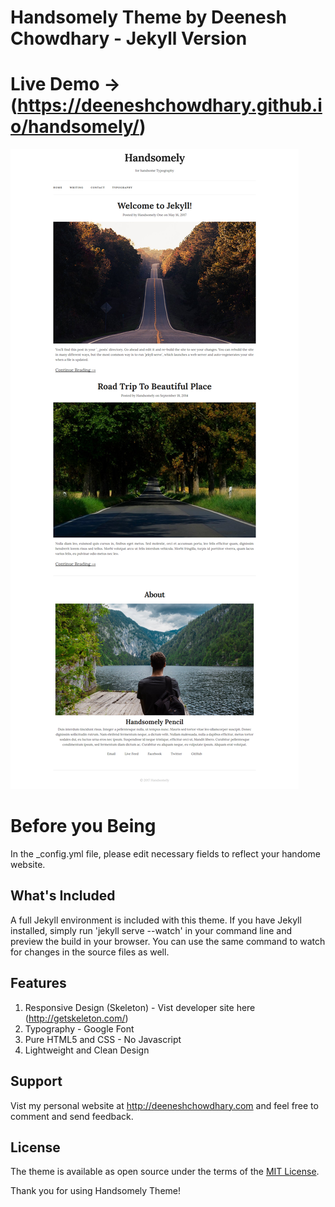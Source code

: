 # Handsomely Theme by Deenesh Chowdhary - Jekyll Version

# Live Demo &rarr; (https://deeneshchowdhary.github.io/handsomely/)

![Handsomely theme preview](/screenshot.png)

# Before you Being

In the _config.yml file, please edit necessary fields to reflect your handome website.

## What's Included
A full Jekyll environment is included with this theme. If you have Jekyll installed, simply run 'jekyll serve --watch' in your command line and preview the build in your browser. You can use the same command to watch for changes in the source files as well.

## Features
1) Responsive Design (Skeleton) - Vist developer site here (http://getskeleton.com/)
2) Typography - Google Font
3) Pure HTML5 and CSS - No Javascript
4) Lightweight and Clean Design

## Support
Vist my personal website at http://deeneshchowdhary.com and feel free to comment and send feedback.

## License

The theme is available as open source under the terms of the [MIT License](http://opensource.org/licenses/MIT).

Thank you for using Handsomely Theme!
